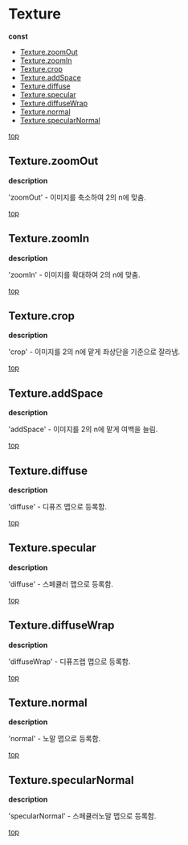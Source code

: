 # Texture

**const**

* [Texture.zoomOut](#texturezoomout)
* [Texture.zoomIn](#texturezoomin)
* [Texture.crop](#texturecrop)
* [Texture.addSpace](#textureaddspace)
* [Texture.diffuse](#texturediffuse)
* [Texture.specular](#texturespecular)
* [Texture.diffuseWrap](#texturediffuseWrap)
* [Texture.normal](#texturenormal)
* [Texture.specularNormal](#texturespecularNormal)

[top](#)
## Texture.zoomOut

**description**

'zoomOut' - 이미지를 축소하여 2의 n에 맞춤.

[top](#)
## Texture.zoomIn

**description**

'zoomIn' - 이미지를 확대하여 2의 n에 맞춤.

[top](#)
## Texture.crop

**description**

'crop' - 이미지를 2의 n에 맡게 좌상단을 기준으로 잘라냄.

[top](#)
## Texture.addSpace

**description**

'addSpace' - 이미지를 2의 n에 맡게 여백을 늘림.

[top](#)

## Texture.diffuse

**description**

'diffuse' - 디퓨즈 맵으로 등록함.

[top](#)

## Texture.specular

**description**

'diffuse' - 스페큘러 맵으로 등록함.

[top](#)

## Texture.diffuseWrap

**description**

'diffuseWrap' - 디퓨즈랩 맵으로 등록함.

[top](#)

## Texture.normal

**description**

'normal' - 노말 맵으로 등록함.

[top](#)

## Texture.specularNormal

**description**

'specularNormal' - 스페큘러노말 맵으로 등록함.

[top](#)
